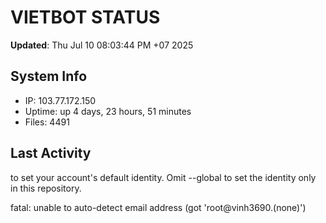 # VIETBOT STATUS
**Updated**: Thu Jul 10 08:03:44 PM +07 2025

## System Info
- IP: 103.77.172.150
- Uptime: up 4 days, 23 hours, 51 minutes
- Files: 4491

## Last Activity

to set your account's default identity.
Omit --global to set the identity only in this repository.

fatal: unable to auto-detect email address (got 'root@vinh3690.(none)')
